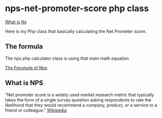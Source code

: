 # nps-net-promoter-score php class

[What is Ns](/image.png)

Here is my Php class that basically calculating the Net Prometer score.

## The formula
The nps php calculator class is using that main math equation.

[The Forumula of Nps](/formula.png)

## What is NPS
"Net promoter score is a widely used market research metric that typically takes the form of a single survey question asking respondents to rate the likelihood that they would recommend a company, product, or a service to a friend or colleague." [Wikipedia](https://en.wikipedia.org/wiki/Net_promoter_score)